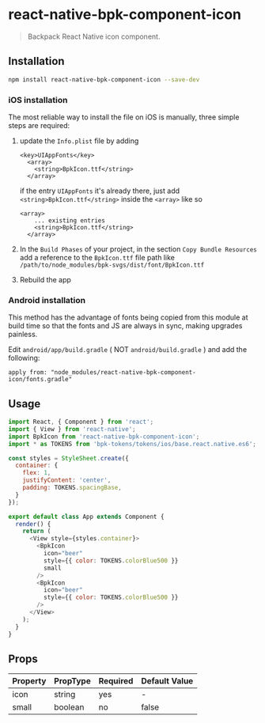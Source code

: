 # react-native-bpk-component-icon

> Backpack React Native icon component.

## Installation

```sh
npm install react-native-bpk-component-icon --save-dev
```

### iOS installation

The most reliable way to install the file on iOS is manually, three simple steps are required:
1. update the `Info.plist` file by adding
    ```
    <key>UIAppFonts</key>
      <array>
        <string>BpkIcon.ttf</string>
      </array>
    ```
    if the entry `UIAppFonts` it's already there, just add `<string>BpkIcon.ttf</string>` inside the `<array>` like so
    ```
    <array>
        ... existing entries
        <string>BpkIcon.ttf</string>
      </array>
    ```
2. In the `Build Phases` of your project, in the section `Copy Bundle Resources` add a reference to the `BpkIcon.ttf` file path like `/path/to/node_modules/bpk-svgs/dist/font/BpkIcon.ttf`

3. Rebuild the app

### Android installation

This method has the advantage of fonts being copied from this module at build time so that the fonts and JS are always in sync, making upgrades painless.

Edit `android/app/build.gradle` ( NOT `android/build.gradle` ) and add the following:

```
apply from: "node_modules/react-native-bpk-component-icon/fonts.gradle"
```

## Usage

```js
import React, { Component } from 'react';
import { View } from 'react-native';
import BpkIcon from 'react-native-bpk-component-icon';
import * as TOKENS from 'bpk-tokens/tokens/ios/base.react.native.es6';

const styles = StyleSheet.create({
  container: {
    flex: 1,
    justifyContent: 'center',
    padding: TOKENS.spacingBase,
  }
});

export default class App extends Component {
  render() {
    return (
      <View style={styles.container}>
        <BpkIcon
          icon="beer"
          style={{ color: TOKENS.colorBlue500 }}
          small
        />
        <BpkIcon
          icon="beer"
          style={{ color: TOKENS.colorBlue500 }}
        />
      </View>
    );
  }
}
```

## Props

| Property  | PropType  | Required | Default Value |
| --------- | --------- | -------- | ------------- |
| icon      | string    | yes      | -             |
| small     | boolean   | no       | false         |
